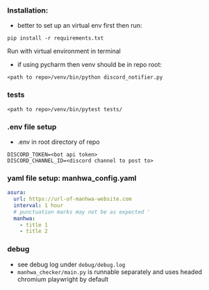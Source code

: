 ### Installation:
- better to set up an virtual env first then run:
```commandline
pip install -r requirements.txt
```
Run with virtual environment in terminal
- if using pycharm then venv should be in repo root:
```
<path to repo>/venv/bin/python discord_notifier.py
```

### tests

```
<path to repo>/venv/bin/pytest tests/
```

### .env file setup
- .env in root directory of repo
```
DISCORD_TOKEN=<bot api token>
DISCORD_CHANNEL_ID=<discord channel to post to>
```

### yaml file setup: manhwa_config.yaml

```yaml
asura:
  url: https://url-of-manhwa-website.com
  interval: 1 hour
  # punctuation marks may not be as expected '
  manhwa:
    - title 1
    - title 2
```

### debug

- see debug log under `debug/debug.log`
- `manhwa_checker/main.py` is runnable separately and uses headed chromium playwright by default